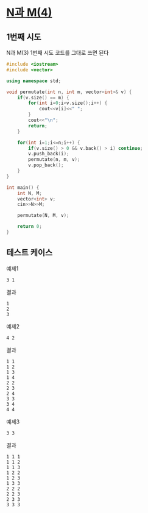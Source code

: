 # [N과 M(4)](https://www.acmicpc.net/problem/15652)

## 1번째 시도

N과 M(3) 1번째 시도 코드를 그대로 쓰면 된다

```cpp
#include <iostream>
#include <vector>

using namespace std;

void permutate(int n, int m, vector<int>& v) {
    if(v.size() == m) {
        for(int i=0;i<v.size();i++) {
            cout<<v[i]<<" ";
        }
        cout<<"\n";
        return;
    }

    for(int i=1;i<=n;i++) {
        if(v.size() > 0 && v.back() > i) continue;
        v.push_back(i);
        permutate(n, m, v);
        v.pop_back();
    }
}

int main() {
    int N, M;
    vector<int> v;
    cin>>N>>M;

    permutate(N, M, v);

    return 0;
}
```

## 테스트 케이스

예제1
```
3 1
```

결과
```
1
2
3
```

예제2
```
4 2
```

결과
```
1 1
1 2
1 3
1 4
2 2
2 3
2 4
3 3
3 4
4 4
```

예제3
```
3 3
```

결과
```
1 1 1
1 1 2
1 1 3
1 2 2
1 2 3
1 3 3
2 2 2
2 2 3
2 3 3
3 3 3
```